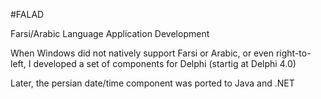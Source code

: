 #FALAD

Farsi/Arabic Language Application Development


When Windows did not natively support Farsi or Arabic, or even right-to-left, I developed a set of components for Delphi (startig at Delphi 4.0)

Later, the persian date/time component was ported to Java and .NET
